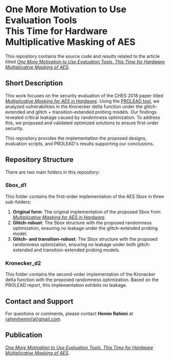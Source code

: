 # One More Motivation to Use Evaluation Tools<br>  This Time for Hardware Multiplicative Masking of AES

This repository contains the source code and results related to the article titled [*One More Motivation to Use Evaluation Tools, This Time for Hardware Multiplicative Masking of AES*](www.empty.com).

## Short Description

This work focuses on the security evaluation of the CHES 2018 paper titled [*Multiplicative Masking for AES in Hardware*](https://tches.iacr.org/index.php/TCHES/article/view/7282). Using the [PROLEAD tool](https://github.com/ChairImpSec/PROLEAD), we analyzed vulnerabilities in the Kronecker delta function under the glitch-extended and glitch + transition-extended probing models. Our findings revealed critical leakage caused by randomness optimization. To address this, we proposed and validated optimized solutions to ensure first-order security.

This repository provides the implementation the proposed designs, evaluation scripts, and PROLEAD's results supporting our conclusions.

## Repository Structure

There are two main folders in this repository:

### **Sbox_d1**  
This folder contains the first-order implementation of the AES Sbox in three sub-folders:  
1. **Original form**: The original implementation of the proposed Sbox from [*Multiplicative Masking for AES in Hardware*](https://tches.iacr.org/index.php/TCHES/article/view/7282).  
2. **Glitch-robust**: The Sbox structure with the proposed randomness optimization, ensuring no leakage under the glitch-extended probing model.  
3. **Glitch- and transition-robust**: The Sbox structure with the proposed randomness optimization, ensuring no leakage under both glitch-extended and transition-extended probing models.  

### **Kronecker_d2**  
This folder contains the second-order implementation of the Kronecker delta function with the proposed randomness optimization. Based on the PROLEAD report, this implementation exhibits no leakage.

## Contact and Support

For questions or comments, please contact **Hemin Rahimi** at [rahimihemin[at]gmail.com](mailto:rahimihemin@gmail.com).

## Publication

[*One More Motivation to Use Evaluation Tools, This Time for Hardware Multiplicative Masking of AES*](www.empty.com).

